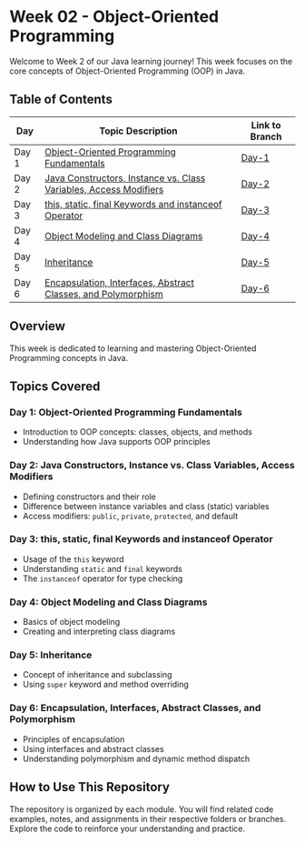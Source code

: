 # Week 02 - Object-Oriented Programming

Welcome to Week 2 of our Java learning journey! This week focuses on the core concepts of Object-Oriented Programming (OOP) in Java.

## Table of Contents

| Day   | Topic Description                                                      | Link to Branch                                                                                   |
|-------|------------------------------------------------------------------------|------------------------------------------------------------------------------------------------|
| Day 1 | [Object-Oriented Programming Fundamentals](#day-1-object-oriented-programming-fundamentals)           | [Day-1](https://github.com/Sandhiya-1718/Week02-Object-Oriented-Programming/tree/Day-1)         |
| Day 2 | [Java Constructors, Instance vs. Class Variables, Access Modifiers](#day-2-java-constructors-instance-vs-class-variables-access-modifiers) | [Day-2](https://github.com/Sandhiya-1718/Week02-Object-Oriented-Programming/tree/Day-2)         |
| Day 3 | [this, static, final Keywords and instanceof Operator](#day-3-this-static-final-keywords-and-instanceof-operator)               | [Day-3](https://github.com/Sandhiya-1718/Week02-Object-Oriented-Programming/tree/Day-3)         |
| Day 4 | [Object Modeling and Class Diagrams](#day-4-object-modeling-and-class-diagrams)                        | [Day-4](https://github.com/Sandhiya-1718/Week02-Object-Oriented-Programming/tree/Day-4)         |
| Day 5 | [Inheritance](#day-5-inheritance)                                                                   | [Day-5](https://github.com/Sandhiya-1718/Week02-Object-Oriented-Programming/tree/Day-5)         |
| Day 6 | [Encapsulation, Interfaces, Abstract Classes, and Polymorphism](#day-6-encapsulation-interfaces-abstract-classes-and-polymorphism) | [Day-6](https://github.com/Sandhiya-1718/Week02-Object-Oriented-Programming/tree/Day-6)         |


## Overview

This week is dedicated to learning and mastering Object-Oriented Programming concepts in Java.

## Topics Covered

### Day 1: Object-Oriented Programming Fundamentals
- Introduction to OOP concepts: classes, objects, and methods  
- Understanding how Java supports OOP principles  

### Day 2: Java Constructors, Instance vs. Class Variables, Access Modifiers
- Defining constructors and their role  
- Difference between instance variables and class (static) variables  
- Access modifiers: `public`, `private`, `protected`, and default  

### Day 3: this, static, final Keywords and instanceof Operator
- Usage of the `this` keyword  
- Understanding `static` and `final` keywords  
- The `instanceof` operator for type checking  

### Day 4: Object Modeling and Class Diagrams
- Basics of object modeling  
- Creating and interpreting class diagrams  

### Day 5: Inheritance
- Concept of inheritance and subclassing  
- Using `super` keyword and method overriding  

### Day 6: Encapsulation, Interfaces, Abstract Classes, and Polymorphism
- Principles of encapsulation  
- Using interfaces and abstract classes  
- Understanding polymorphism and dynamic method dispatch  

## How to Use This Repository

The repository is organized by each module. You will find related code examples, notes, and assignments in their respective folders or branches. Explore the code to reinforce your understanding and practice.
